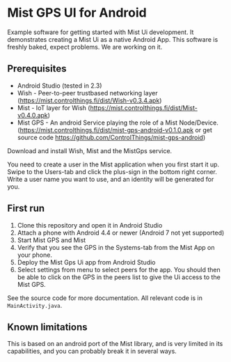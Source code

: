 # Mist GPS UI for Android

Example software for getting started with Mist Ui development. It demonstrates creating a Mist Ui as a native Android App. This software is freshly baked, expect problems. We are working on it.

## Prerequisites

* Android Studio (tested in 2.3)
* Wish - Peer-to-peer trustbased networking layer (https://mist.controlthings.fi/dist/Wish-v0.3.4.apk)
* Mist - IoT layer for Wish (https://mist.controlthings.fi/dist/Mist-v0.4.0.apk)
* Mist GPS - An android Service playing the role of a Mist Node/Device. (https://mist.controlthings.fi/dist/mist-gps-android-v0.1.0.apk or get source code https://github.com/ControlThings/mist-gps-android)

Download and install Wish, Mist and the MistGps service.

You need to create a user in the Mist application when you first start it up. Swipe to the Users-tab and click the plus-sign in the bottom right corner. Write a user name you want to use, and an identity will be generated for you.

## First run

1. Clone this repository and open it in Android Studio
2. Attach a phone with Android 4.4 or newer (Android 7 not yet supported)
3. Start Mist GPS and Mist
4. Verify that you see the GPS in the Systems-tab from the Mist App on your phone.
4. Deploy the Mist Gps Ui app from Android Studio
5. Select settings from menu to select peers for the app. You should then be able to click on the GPS in the peers list to give the Ui access to the Mist GPS.

See the source code for more documentation. All relevant code is in `MainActivity.java`.

## Known limitations

This is based on an android port of the Mist library, and is very limited in its capabilities, and you can probably break it in several ways.
